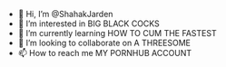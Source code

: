 - 👋 Hi, I’m @ShahakJarden
- 👀 I’m interested in BIG BLACK COCKS
- 🌱 I’m currently learning HOW TO CUM THE FASTEST
- 💞️ I’m looking to collaborate on A THREESOME
- 📫 How to reach me MY PORNHUB ACCOUNT

<!---
ShahakJarden/ShahakJarden is a ✨ special ✨ repository because its `README.md` (this file) appears on your GitHub profile.
You can click the Preview link to take a look at your changes.
--->
